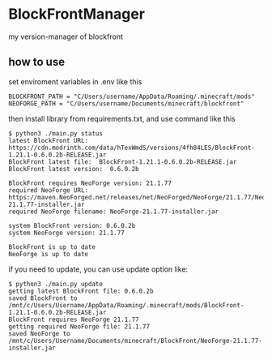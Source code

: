 # BlockFrontManager
my version-manager of blockfront

## how to use
set enviroment variables in .env like this
```
BLOCKFRONT_PATH = "C/Users/username/AppData/Roaming/.minecraft/mods"
NEOFORGE_PATH = "C/Users/username/Documents/minecraft/blockfront"
```

then install library from requirements.txt, and use command like this
```
$ python3 ./main.py status
latest BlockFront URL: https://cdn.modrinth.com/data/hTexWmdS/versions/4fh84LES/BlockFront-1.21.1-0.6.0.2b-RELEASE.jar
BlockFront latest file:  BlockFront-1.21.1-0.6.0.2b-RELEASE.jar
BlockFront latest version:  0.6.0.2b

BlockFront requires NeoForge version: 21.1.77
required NeoForge URL: https://maven.NeoForged.net/releases/net/NeoForged/NeoForge/21.1.77/NeoForge-21.1.77-installer.jar
required NeoForge filename: NeoForge-21.1.77-installer.jar

system BlockFront version: 0.6.0.2b
system NeoForge version: 21.1.77

BlockFront is up to date
NeoForge is up to date
```

if you need to update, you can use update option like: 
```
$ python3 ./main.py update
getting latest BlockFront file: 0.6.0.2b
saved BlockFront to /mnt/c/Users/Username/AppData/Roaming/.minecraft/mods/BlockFront-1.21.1-0.6.0.2b-RELEASE.jar
BlockFront requires NeoForge 21.1.77
getting required NeoForge file: 21.1.77
saved NeoForge to /mnt/c/Users/Username/Documents/minecraft/BlockFront/NeoForge-21.1.77-installer.jar
```